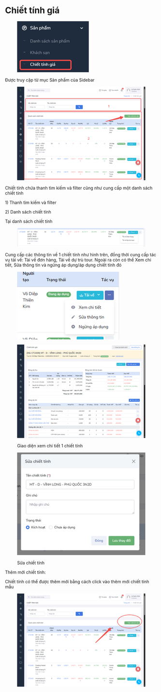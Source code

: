 # Chiết tính giá

<figure><img src="../../.gitbook/assets/image (49).png" alt=""><figcaption></figcaption></figure>



Được truy cập từ mục Sản phẩm của Sidebar

<figure><img src="../../.gitbook/assets/image (51).png" alt=""><figcaption></figcaption></figure>

Chiết tính chứa thanh tìm kiếm và filter cũng như cung cấp một danh sách chiết tính

1\) Thanh tìm kiếm và filter

2\) Danh sách chiết tính

Tại danh sách chiết tính

<figure><img src="../../.gitbook/assets/image (53).png" alt=""><figcaption></figcaption></figure>

Cung cấp các thông tin về 1 chiết tính như hình trên, đồng thời cung cấp tác vụ tải về: Tài về đơn hàng, Tải về dự trù tour. Ngoài ra còn có thể Xem chi tiết, Sửa thông tin và ngừng áp dụng/áp dụng chiết tính đó

<figure><img src="../../.gitbook/assets/image (54).png" alt=""><figcaption></figcaption></figure>

<figure><img src="../../.gitbook/assets/image (55).png" alt=""><figcaption><p>Giao diện xem chi tiết 1 chiết tính</p></figcaption></figure>

<figure><img src="../../.gitbook/assets/image (56).png" alt=""><figcaption><p>Sửa chiết tính</p></figcaption></figure>



Thêm mới chiết tính:

Chiết tính có thể được thêm mới bằng cách click vào thêm mới chiết tính mẫu

<figure><img src="../../.gitbook/assets/image (59).png" alt=""><figcaption></figcaption></figure>
